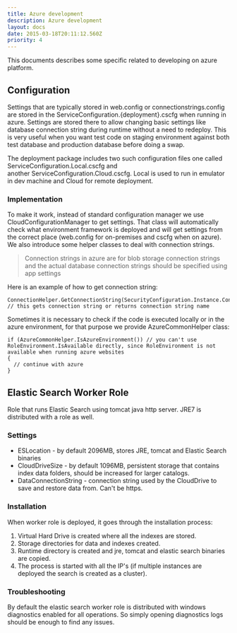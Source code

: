 ```yaml
---
title: Azure development
description: Azure development
layout: docs
date: 2015-03-18T20:11:12.560Z
priority: 4
---
```

This documents describes some specific related to developing on azure platform.

## Configuration

Settings that are typically stored in web.config or connectionstrings.config are stored in the ServiceConfiguration.{deployment}.cscfg when running in azure. Settings are stored there to allow changing basic settings like database connection string during runtime without a need to redeploy. This is very useful when you want test code on staging environment against both test database and production database before doing a swap.

The deployment package includes two such configuration files one called ServiceConfiguration.Local.cscfg and another ServiceConfiguration.Cloud.cscfg. Local is used to run in emulator in dev machine and Cloud for remote deployment.

### Implementation

To make it work, instead of standard configuration manager we use CloudConfigurationManager to get settings. That class will automatically check what environment framework is deployed and will get settings from the correct place (web.config for on-premises and cscfg when on azure). We also introduce some helper classes to deal with connection strings.

> Connection strings in azure are for blob storage connection strings and the actual database connection strings should be specified using app settings

Here is an example of how to get connection string:

```
ConnectionHelper.GetConnectionString(SecurityConfiguration.Instance.Connection.SqlConnectionStringName) // this gets connection string or returns connection string name
```

Sometimes it is necessary to check if the code is executed locally or in the azure environment, for that purpose we provide AzureCommonHelper class:

```
if (AzureCommonHelper.IsAzureEnvironment()) // you can't use RoleEnvironment.IsAvailable directly, since RoleEnvironment is not available when running azure websites
{
  // continue with azure
}
```

## Elastic Search Worker Role

Role that runs Elastic Search using tomcat java http server. JRE7 is distributed with a role as well.

### Settings

* ESLocation - by default 2096MB, stores JRE, tomcat and Elastic Search binaries
* CloudDriveSize - by default 1096MB, persistent storage that contains index data folders, should be increased for larger catalogs.
* DataConnectionString - connection string used by the CloudDrive to save and restore data from. Can't be https.

### Installation

When worker role is deployed, it goes through the installation process:

1. Virtual Hard Drive is created where all the indexes are stored.
2. Storage directories for data and indexes created.
3. Runtime directory is created and jre, tomcat and elastic search binaries are copied.
4. The process is started with all the IP's (if multiple instances are deployed the search is created as a cluster).

### Troubleshooting

By default the elastic search worker role is distributed with windows diagnostics enabled for all operations. So simply opening diagnostics logs should be enough to find any issues.